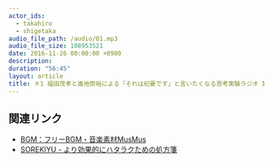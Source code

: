```yaml
---
actor_ids:
  - takahiro
  - shigetaka
audio_file_path: /audio/01.mp3
audio_file_size: 108953521
date: 2016-11-26 00:00:00 +0900
description: 
duration: "56:45"
layout: article
title: ＃1 福田茂孝と進地崇裕による「それは杞憂です」と言いたくなる思考実験ラジオ 第一回
---
```


## 関連リンク

- [BGM：フリーBGM・音楽素材MusMus](http://musmus.main.jp/)
- [SOREKIYU - より効果的にハタラクための処方箋](https://sorekiyu.jp)
